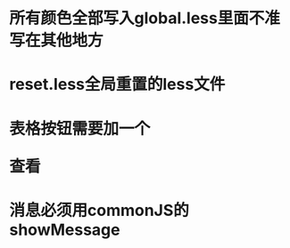 # 所有颜色全部写入global.less里面不准写在其他地方
# reset.less全局重置的less文件
# 表格按钮需要加一个<p class="btn-line"><span>查看</span></p>
# 消息必须用commonJS的showMessage